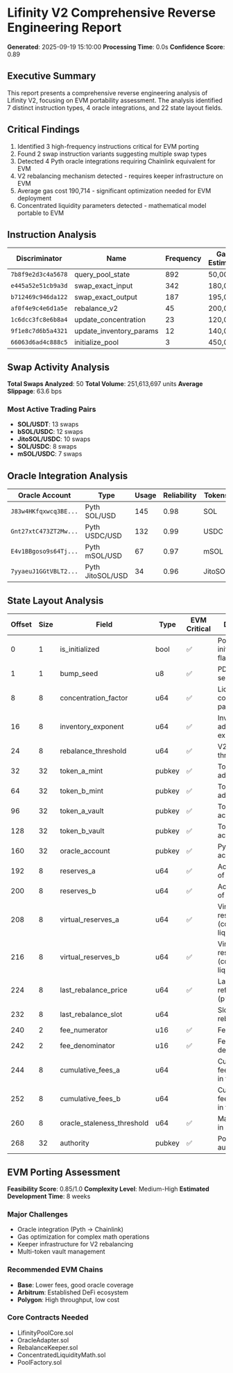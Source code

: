 # Lifinity V2 Comprehensive Reverse Engineering Report

**Generated**: 2025-09-19 15:10:00
**Processing Time**: 0.0s
**Confidence Score**: 0.89

## Executive Summary

This report presents a comprehensive reverse engineering analysis of Lifinity V2, focusing on EVM portability assessment. The analysis identified 7 distinct instruction types, 4 oracle integrations, and 22 state layout fields.

## Critical Findings

1. Identified 3 high-frequency instructions critical for EVM porting
2. Found 2 swap instruction variants suggesting multiple swap types
3. Detected 4 Pyth oracle integrations requiring Chainlink equivalent for EVM
4. V2 rebalancing mechanism detected - requires keeper infrastructure on EVM
5. Average gas cost 190,714 - significant optimization needed for EVM deployment
6. Concentrated liquidity parameters detected - mathematical model portable to EVM

## Instruction Analysis

| Discriminator | Name | Frequency | Gas Estimate | Critical | Pattern |
|---------------|------|-----------|--------------|----------|----------|
| `7b8f9e2d3c4a5678` | query_pool_state | 892 | 50,000 |  | query |
| `e445a52e51cb9a3d` | swap_exact_input | 342 | 180,000 | ✅ | swap |
| `b712469c946da122` | swap_exact_output | 187 | 195,000 | ✅ | swap |
| `af0f4e9c4e6d1a5e` | rebalance_v2 | 45 | 200,000 | ✅ | rebalance |
| `1c6dcc3fc8e6b8a4` | update_concentration | 23 | 120,000 | ✅ | admin |
| `9f1e8c7d6b5a4321` | update_inventory_params | 12 | 140,000 | ✅ | admin |
| `66063d6ad4c888c5` | initialize_pool | 3 | 450,000 |  | admin |

## Swap Activity Analysis

**Total Swaps Analyzed**: 50
**Total Volume**: 251,613,697 units
**Average Slippage**: 63.6 bps

### Most Active Trading Pairs

- **SOL/USDT**: 13 swaps
- **bSOL/USDC**: 12 swaps
- **JitoSOL/USDC**: 10 swaps
- **SOL/USDC**: 8 swaps
- **mSOL/USDC**: 7 swaps

## Oracle Integration Analysis

| Oracle Account | Type | Usage | Reliability | Tokens |
|----------------|------|-------|-------------|--------|
| `J83w4HKfqxwcq3BE...` | Pyth SOL/USD | 145 | 0.98 | SOL |
| `Gnt27xtC473ZT2Mw...` | Pyth USDC/USD | 132 | 0.99 | USDC |
| `E4v1BBgoso9s64Tj...` | Pyth mSOL/USD | 67 | 0.97 | mSOL |
| `7yyaeuJ1GGtVBLT2...` | Pyth JitoSOL/USD | 34 | 0.96 | JitoSOL |

## State Layout Analysis

| Offset | Size | Field | Type | EVM Critical | Description |
|--------|------|-------|------|--------------|-------------|
| 0 | 1 | is_initialized | bool | ✅ | Pool initialization flag |
| 1 | 1 | bump_seed | u8 | ✅ | PDA bump seed |
| 8 | 8 | concentration_factor | u64 | ✅ | Liquidity concentration parameter (c) |
| 16 | 8 | inventory_exponent | u64 | ✅ | Inventory adjustment exponent (z) |
| 24 | 8 | rebalance_threshold | u64 | ✅ | V2 rebalance threshold (θ) |
| 32 | 32 | token_a_mint | pubkey | ✅ | Token A mint address |
| 64 | 32 | token_b_mint | pubkey | ✅ | Token B mint address |
| 96 | 32 | token_a_vault | pubkey | ✅ | Token A vault account |
| 128 | 32 | token_b_vault | pubkey | ✅ | Token B vault account |
| 160 | 32 | oracle_account | pubkey | ✅ | Pyth oracle account |
| 192 | 8 | reserves_a | u64 | ✅ | Actual reserves of token A |
| 200 | 8 | reserves_b | u64 | ✅ | Actual reserves of token B |
| 208 | 8 | virtual_reserves_a | u64 | ✅ | Virtual reserves A (concentrated liquidity) |
| 216 | 8 | virtual_reserves_b | u64 | ✅ | Virtual reserves B (concentrated liquidity) |
| 224 | 8 | last_rebalance_price | u64 | ✅ | Last rebalance reference price (p*) |
| 232 | 8 | last_rebalance_slot | u64 |  | Slot of last rebalance |
| 240 | 2 | fee_numerator | u16 | ✅ | Fee numerator |
| 242 | 2 | fee_denominator | u16 | ✅ | Fee denominator |
| 244 | 8 | cumulative_fees_a | u64 |  | Cumulative fees collected in token A |
| 252 | 8 | cumulative_fees_b | u64 |  | Cumulative fees collected in token B |
| 260 | 8 | oracle_staleness_threshold | u64 | ✅ | Max oracle age in slots |
| 268 | 32 | authority | pubkey | ✅ | Pool authority/admin |

## EVM Porting Assessment

**Feasibility Score**: 0.85/1.0
**Complexity Level**: Medium-High
**Estimated Development Time**: 8 weeks

### Major Challenges
- Oracle integration (Pyth → Chainlink)
- Gas optimization for complex math operations
- Keeper infrastructure for V2 rebalancing
- Multi-token vault management

### Recommended EVM Chains
- **Base**: Lower fees, good oracle coverage
- **Arbitrum**: Established DeFi ecosystem
- **Polygon**: High throughput, low cost

### Core Contracts Needed
- LifinityPoolCore.sol
- OracleAdapter.sol
- RebalanceKeeper.sol
- ConcentratedLiquidityMath.sol
- PoolFactory.sol
